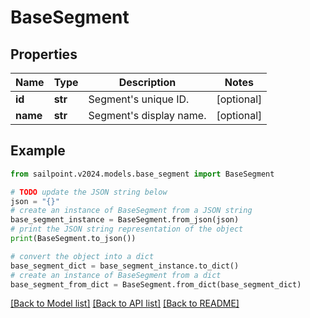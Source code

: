 # BaseSegment


## Properties

Name | Type | Description | Notes
------------ | ------------- | ------------- | -------------
**id** | **str** | Segment&#39;s unique ID. | [optional] 
**name** | **str** | Segment&#39;s display name. | [optional] 

## Example

```python
from sailpoint.v2024.models.base_segment import BaseSegment

# TODO update the JSON string below
json = "{}"
# create an instance of BaseSegment from a JSON string
base_segment_instance = BaseSegment.from_json(json)
# print the JSON string representation of the object
print(BaseSegment.to_json())

# convert the object into a dict
base_segment_dict = base_segment_instance.to_dict()
# create an instance of BaseSegment from a dict
base_segment_from_dict = BaseSegment.from_dict(base_segment_dict)
```
[[Back to Model list]](../README.md#documentation-for-models) [[Back to API list]](../README.md#documentation-for-api-endpoints) [[Back to README]](../README.md)


